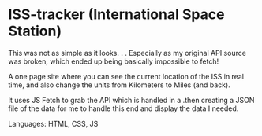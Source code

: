# ISS-tracker (International Space Station)
This was not as simple as it looks. . .  Especially as my original API source was broken, which ended up being basically impossible to fetch!

A one page site where you can see the current location of the ISS in real time, and also change the units from Kilometers to Miles (and back).

It uses JS Fetch to grab the API which is handled in a .then creating a JSON file of the data for me to handle this end and display the data I needed.

Languages: HTML, CSS, JS
